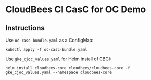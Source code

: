 # CloudBees CI CasC for OC Demo

## Instructions
Use `oc-casc-bundle.yaml` as a ConfigMap:

```
kubectl apply -f oc-casc-bundle.yaml
```

Use `gke_cjoc_values.yaml` for Helm install of CBCI:

```
helm install cloudbees-core cloudbees/cloudbees-core -f gke_cjoc_values.yaml --namespace cloudbees-core
```
